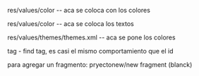 res/values/color  -- aca se coloca con los colores

res/values/color  -- aca se coloca los textos

res/values/themes/themes.xml -- aca se pone los colores

tag - find tag, es casi el mismo comportamiento que el id

para agregar un fragmento:
pryectonew/new fragment (blanck)
